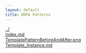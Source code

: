 ```yaml
---
layout: default
title: ODPA Patterns
---
```

  
[../](../)  
[index.md](./index.md)  
[TemplatePatternBeforeAndAfter.png](./TemplatePatternBeforeAndAfter.png)  
[Template_Instance.md](./Template_Instance.md)  
